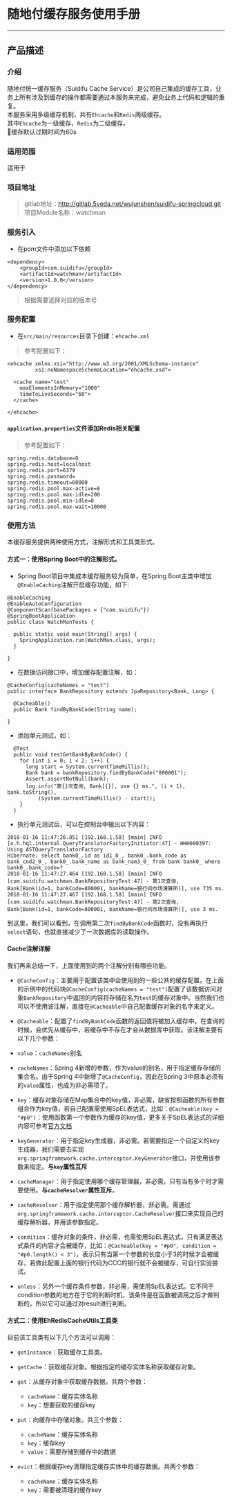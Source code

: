 # 随地付缓存服务使用手册
---
## 产品描述

### 介绍
随地付统一缓存服务（Suidifu Cache Service）是公司自己集成的缓存工具，业务上所有涉及到缓存的操作都需要通过本服务来完成，避免业务上代码和逻辑的重复。      
本服务采用多级缓存机制，共有`Ehcache`和`Redis`两级缓存。   
其中`Ehcache`为一级缓存，`Redis`为二级缓存。   
缓存默认过期时间为60s

### 适用范围
适用于

### 项目地址
> gitlab地址：http://gitlab.5veda.net/wujunshen/suidifu-springcloud.git   
> 项目Module名称：watchman

### 服务引入
* 在pom文件中添加以下依赖

```
<dependency>
    <groupId>com.suidifu</groupId>
    <artifactId>watchman</artifactId>
    <version>1.0.0</version>
</dependency>
```        
> 根据需要选择对应的版本号

### 服务配置
* 在`src/main/resources`目录下创建：`ehcache.xml`   

> 参考配置如下：   

```
<ehcache xmlns:xsi="http://www.w3.org/2001/XMLSchema-instance"
         xsi:noNamespaceSchemaLocation="ehcache.xsd">

  <cache name="test"
    maxElementsInMemory="1000"
    timeToLiveSeconds="60">
  </cache>

</ehcache>
```    

#### `application.properties`文件添加Redis相关配置

> 参考配置如下：   

```
spring.redis.database=0
spring.redis.host=localhost
spring.redis.port=6379
spring.redis.password=
spring.redis.timeout=60000
spring.redis.pool.max-active=8
spring.redis.pool.max-idle=200
spring.redis.pool.min-idle=0
spring.redis.pool.max-wait=10000
```

### 使用方法
本缓存服务提供两种使用方式，注解形式和工具类形式。

#### 方式一：使用Spring Boot中的注解形式。   

* Spring Boot项目中集成本缓存服务较为简单，在Spring Boot主类中增加`@EnableCaching`注解开启缓存功能，如下:

```
@EnableCaching
@EnableAutoConfiguration
@ComponentScan(basePackages = {"com.suidifu"})
@SpringBootApplication
public class WatchManTests {

  public static void main(String[] args) {
    SpringApplication.run(WatchMan.class, args);
  }

}
```

* 在数据访问接口中，增加缓存配置注解，如：

```
@CacheConfig(cacheNames = "test")
public interface BankRepository extends JpaRepository<Bank, Long> {

  @Cacheable()
  public Bank findByBankCode(String name);

}
```

* 添加单元测试，如：

```
  @Test
  public void testGetBankByBankCode() {
    for (int i = 0; i < 2; i++) {
      long start = System.currentTimeMillis();
      Bank bank = bankRepository.findByBankCode("800001");
      Assert.assertNotNull(bank);
      log.info("第{}次查询, Bank[{}], use {} ms.", (i + 1), bank.toString(),
          (System.currentTimeMillis() - start));
    }
  }
```


* 执行单元测试后，可以在控制台中输出以下内容：

```
2018-01-16 11:47:26.851 [192.168.1.58] [main] INFO  [o.h.hql.internal.QueryTranslatorFactoryInitiator:47] - HHH000397: Using ASTQueryTranslatorFactory
Hibernate: select bank0_.id as id1_0_, bank0_.bank_code as bank_cod2_0_, bank0_.bank_name as bank_nam3_0_ from bank bank0_ where bank0_.bank_code=?
2018-01-16 11:47:27.464 [192.168.1.58] [main] INFO  [com.suidifu.watchman.BankRepositoryTest:47] - 第1次查询, Bank[Bank(id=1, bankCode=800001, bankName=银行间市场清算所)], use 735 ms.
2018-01-16 11:47:27.467 [192.168.1.58] [main] INFO  [com.suidifu.watchman.BankRepositoryTest:47] - 第2次查询, Bank[Bank(id=1, bankCode=800001, bankName=银行间市场清算所)], use 3 ms.

```
到这里，我们可以看到，在调用第二次`findByBankCode`函数时，没有再执行`select`语句，也就直接减少了一次数据库的读取操作。

#### Cache注解详解

我们再来总结一下，上面使用到的两个注解分别有哪些功能。

* `@CacheConfig`：主要用于配置该类中会使用到的一些公共的缓存配置。在上面的示例中的代码块`@CacheConfig(cacheNames = "test")`配置了该数据访问对象`BankRepository`中返回的内容将存储在名为`test`的缓存对象中。当然我们也可以不使用该注解，直接在`@Cacheable`中自己配置缓存对象的名字来定义。

* `@Cacheable`：配置了`findByBankCode`函数的返回值将被加入缓存中。在查询的时候，会优先从缓存中，若缓存中不存在才会从数据库中获取。该注解主要有以下几个参数：

* `value`：`cacheNames`别名

* `cacheNames`：Spring 4新增的参数，作为value的别名，用于指定缓存存储的集合名。由于Spring 4中新增了`@CacheConfig`，因此在Spring 3中原本必须有的`value`属性，也成为非必需项了。
         
* `key`：缓存对象存储在Map集合中的key值，非必需，缺省按照函数的所有参数组合作为key值，若自己配置需使用SpEL表达式，比如：`@Cacheable(key = "#p0")`：使用函数第一个参数作为缓存的key值，更多关于SpEL表达式的详细内容可参考[官方文档](https://docs.spring.io/spring/docs/current/spring-framework-reference/integration.html#cache-annotations-cacheable-key)
  
* `keyGenerator`：用于指定key生成器，非必需。若需要指定一个自定义的key生成器，我们需要去实现`org.springframework.cache.interceptor.KeyGenerator`接口，并使用该参数来指定。**与`key`属性互斥**

* `cacheManager`：用于指定使用哪个缓存管理器，非必需。只有当有多个时才需要使用。**与`cacheResolver`属性互斥**。
    
* `cacheResolver`：用于指定使用那个缓存解析器，非必需。需通过`org.springframework.cache.interceptor.CacheResolver`接口来实现自己的缓存解析器，并用该参数指定。

* `condition`：缓存对象的条件，非必需，也需使用SpEL表达式，只有满足表达式条件的内容才会被缓存，比如：`@Cacheable(key = "#p0", condition = "#p0.length() < 3")`，表示只有当第一个参数的长度小于3的时候才会被缓存，若做此配置上面的银行代码为CCC的银行就不会被缓存，可自行实验尝试。
    
* `unless`：另外一个缓存条件参数，非必需，需使用SpEL表达式。它不同于condition参数的地方在于它的判断时机，该条件是在函数被调用之后才做判断的，所以它可以通过对result进行判断。

#### 方式二：使用EhRedisCacheUtils工具类   
目前该工具类有以下几个方法可以调用：

* `getInstance`：获取缓存工具类。

* `getCache`：获取缓存对象。根据指定的缓存实体名称获取缓存对象。

* `get`：从缓存对象中获取缓存数据。共两个参数：
	* `cacheName`：缓存实体名称
	* `key`：想要获取的缓存key

* `put`：向缓存中存储对象。共三个参数：
	* `cacheName`：缓存实体名称
	* `key`：缓存key
	* `value`：需要存储到缓存中的数据

* `evict`：根据缓存key清理指定缓存实体中的缓存数据。共两个参数：
	* `cacheName`：缓存实体名称
	* `key`：需要被清理的缓存key

